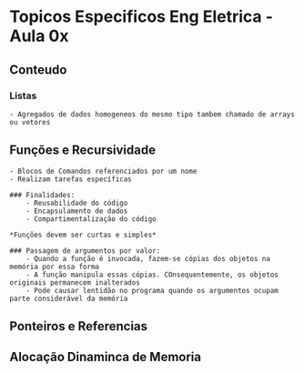 # Topicos Especificos Eng Eletrica - Aula 0x

## Conteudo

### Listas

    - Agregados de dados homogeneos do mesmo tipo tambem chamado de arrays ou vetores

## Funções e Recursividade

    - Blocos de Comandos referenciados por um nome
    - Realizam tarefas específicas
    
    ### Finalidades:
        - Reusabilidade do código
        - Encapsulamento de dados
        - Compartimentalização do código

    *Funções devem ser curtas e simples*

    ### Passagem de argumentos por valor:
        - Quando a função é invocada, fazem-se cópias dos objetos na memória por essa forma
        - A função manipula essas cópias. COnsequentemente, os objetos originais permanecem inalterados
        - Pode causar lentidão no programa quando os argumentos ocupam parte considerável da memória

## Ponteiros e Referencias

## Alocação Dinaminca de Memoria
